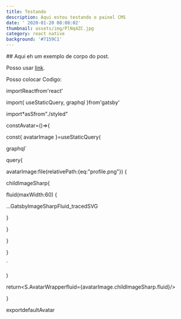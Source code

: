 ```yaml
---
title: Testando
description: Aqui estou testando o painel CMS
date: ' 2020-01-20 08:08:02'
thumbnail: assets/img/PlNq4ZC.jpg
category: react native
background: '#7159C1'
---
```

\## Aqui eh um exemplo de corpo do post.

Posso usar [link](google.com.br).

Posso colocar Codigo:

importReactfrom'react'

import{ useStaticQuery, graphql }from'gatsby'



import*asSfrom"./styled"



constAvatar=()=>{

const{ avatarImage }=useStaticQuery(

graphql`

query{

avatarImage:file(relativePath:{eq:"profile.png"}) {

childImageSharp{

fluid(maxWidth:60) {

...GatsbyImageSharpFluid_tracedSVG

}

}

}

}

`

)



return<S.AvatarWrapperfluid={avatarImage.childImageSharp.fluid}/>

}



exportdefaultAvatar

